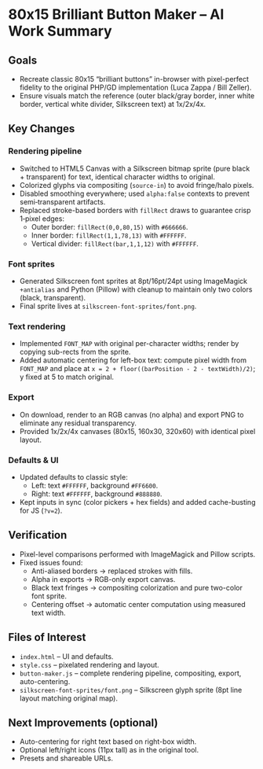 # 80x15 Brilliant Button Maker – AI Work Summary

## Goals
- Recreate classic 80x15 “brilliant buttons” in-browser with pixel-perfect fidelity to the original PHP/GD implementation (Luca Zappa / Bill Zeller).
- Ensure visuals match the reference (outer black/gray border, inner white border, vertical white divider, Silkscreen text) at 1x/2x/4x.

## Key Changes

### Rendering pipeline
- Switched to HTML5 Canvas with a Silkscreen bitmap sprite (pure black + transparent) for text, identical character widths to original.
- Colorized glyphs via compositing (`source-in`) to avoid fringe/halo pixels.
- Disabled smoothing everywhere; used `alpha:false` contexts to prevent semi‑transparent artifacts.
- Replaced stroke-based borders with `fillRect` draws to guarantee crisp 1‑pixel edges:
  - Outer border: `fillRect(0,0,80,15)` with `#666666`.
  - Inner border: `fillRect(1,1,78,13)` with `#FFFFFF`.
  - Vertical divider: `fillRect(bar,1,1,12)` with `#FFFFFF`.

### Font sprites
- Generated Silkscreen font sprites at 8pt/16pt/24pt using ImageMagick `+antialias` and Python (Pillow) with cleanup to maintain only two colors (black, transparent).
- Final sprite lives at `silkscreen-font-sprites/font.png`.

### Text rendering
- Implemented `FONT_MAP` with original per-character widths; render by copying sub-rects from the sprite.
- Added automatic centering for left-box text: compute pixel width from `FONT_MAP` and place at `x = 2 + floor((barPosition - 2 - textWidth)/2)`; y fixed at 5 to match original.

### Export
- On download, render to an RGB canvas (no alpha) and export PNG to eliminate any residual transparency.
- Provided 1x/2x/4x canvases (80x15, 160x30, 320x60) with identical pixel layout.

### Defaults & UI
- Updated defaults to classic style:
  - Left: text `#FFFFFF`, background `#FF6600`.
  - Right: text `#FFFFFF`, background `#888880`.
- Kept inputs in sync (color pickers + hex fields) and added cache-busting for JS (`?v=2`).

## Verification
- Pixel-level comparisons performed with ImageMagick and Pillow scripts.
- Fixed issues found:
  - Anti-aliased borders → replaced strokes with fills.
  - Alpha in exports → RGB-only export canvas.
  - Black text fringes → compositing colorization and pure two-color font sprite.
  - Centering offset → automatic center computation using measured text width.

## Files of Interest
- `index.html` – UI and defaults.
- `style.css` – pixelated rendering and layout.
- `button-maker.js` – complete rendering pipeline, compositing, export, auto-centering.
- `silkscreen-font-sprites/font.png` – Silkscreen glyph sprite (8pt line layout matching original map).

## Next Improvements (optional)
- Auto-centering for right text based on right-box width.
- Optional left/right icons (11px tall) as in the original tool.
- Presets and shareable URLs.
